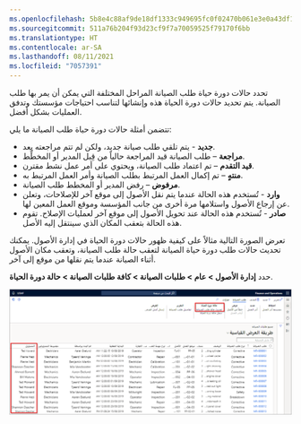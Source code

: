 ```yaml
---
ms.openlocfilehash: 5b8e4c88af9de18df1333c949695fc0f02470b061e3e0a43df18521de057e4a3
ms.sourcegitcommit: 511a76b204f93d23cf9f7a70059525f79170f6bb
ms.translationtype: HT
ms.contentlocale: ar-SA
ms.lasthandoff: 08/11/2021
ms.locfileid: "7057391"
---
```

تحدد حالات دورة حياة طلب الصيانة المراحل المختلفة التي يمكن أن يمر بها طلب الصيانة. يتم تحديد حالات دورة الحياة هذه وإنشائها لتناسب احتياجات مؤسستك وتدفق العمليات بشكل أفضل. 

تتضمن أمثلة حالات دورة حياة طلب الصيانة ما يلي:

- **جديد** - يتم تلقي طلب صيانة جديد، ولكن لم تتم مراجعته بعد.
- **مراجعة** – طلب الصيانة قيد المراجعة حالياً من قِبل المدير أو المخطِّط.
- **قيد التقدم** – تم اعتماد طلب الصيانة، ويحتوي على أمر عمل نشط مقترن.
- **منتهٍ** – تم إكمال العمل المرتبط بطلب الصيانة وأمر العمل المرتبط به.
- **مرفوض** – رفض المدير أو المخطط طلب الصيانة.
- **وارد** - تُستخدم هذه الحالة عندما يتم نقل الأصول إلى موقع آخر للإصلاحات، وتعلن عن إرجاع الأصول واستلامها مرة أخرى من جانب المؤسسة وموقع العمل المعين لها.
- **صادر** - تُستخدم هذه الحالة عند تحويل الأصول إلى موقع آخر لعمليات الإصلاح. تقوم هذه الحالة بتعقب المكان الذي سينتقل إليه الأصل.

تعرض الصورة التالية مثالاً على كيفية ظهور حالات دورة الحياة في إدارة الأصول. يمكنك تحديث حالات طلب دورة حياة الصيانة لتعقب حالة طلب الصيانة، وتعقب مكان الأصول أثناء الصيانة عندما يتم نقلها من موقع إلى آخر. 

حدد **إدارة الأصول > عام > طلبات الصيانة > كافة طلبات الصيانة > حالة دورة الحياة**.

[![لقطة شاشة تبرز حالة دورة الحياة في الصفحة "كافة طلبات الصيانة".](../media/maintenance-req-lifecycle-state-ssm.png)](../media/maintenance-req-lifecycle-state-ssm.png#lightbox)



